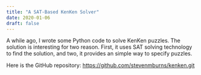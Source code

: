 ```yaml
---
title: "A SAT-Based KenKen Solver"
date: 2020-01-06
draft: false
---
```

A while ago, I wrote some Python code to solve KenKen puzzles.
The solution is interesting for two reason. First, it uses SAT solving technology to find the solution, and two, it provides an simple way to specify puzzles.

Here is the GitHub repository: https://github.com/stevenmburns/kenken.git

